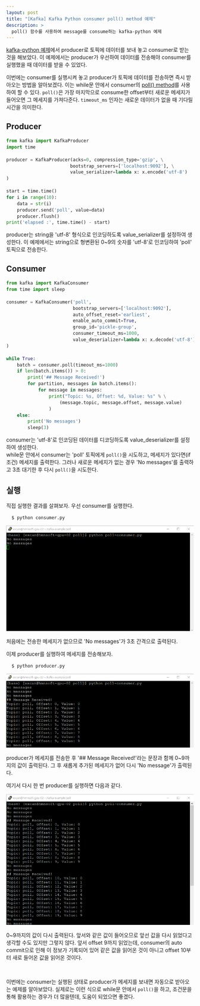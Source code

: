 ```yaml
---
layout: post
title: "[Kafka] Kafka Python consumer poll() method 예제"
description: >
  poll() 함수를 사용하여 message를 consume하는 kafka-python 예제
---
```


[kafka-python 예제](https://pyeon9.github.io/blog/kafka-hdfs/2021-04-21-kafka-example/)에서 producer로 토픽에 데이터를 보내 놓고 consumer로 받는 것을 해보았다. 이 예제에서는 producer가 우선하여 데이터를 전송해야 consumer를 실행했을 때 데이터를 받을 수 있었다.    

이번에는 consumer를 실행시켜 놓고 producer가 토픽에 데이터를 전송하면 즉시 받아오는 방법을 알아보겠다. 이는 while문 안에서 consumer의 [poll() method](https://kafka-python.readthedocs.io/en/master/apidoc/KafkaConsumer.html#kafka.KafkaConsumer.poll)를 사용하여 할 수 있다. `poll()`은 가장 마지막으로 consume한 offset부터 새로운 메세지가 들어오면 그 메세지를 가져다준다. `timeout_ms` 인자는 새로운 데이터가 없을 때 기다릴 시간을 의미한다.

## Producer

```python
from kafka import KafkaProducer
import time

producer = KafkaProducer(acks=0, compression_type='gzip', \
                        bootstrap_servers=['localhost:9092'], \
                        value_serializer=lambda x: x.encode('utf-8')
)

start = time.time()
for i in range(10):
    data = str(i)
    producer.send('poll', value=data)
    producer.flush()
print('elapsed :', time.time() - start)
```

producer는 string을 'utf-8' 형식으로 인코딩하도록 value_serializer를 설정하여 생성한다. 이 예제에서는 string으로 형변환된 0~9의 숫자를 'utf-8'로 인코딩하여 'poll' 토픽으로 전송한다. 

## Consumer

```python
from kafka import KafkaConsumer
from time import sleep

consumer = KafkaConsumer('poll',
                         bootstrap_servers=['localhost:9092'],
                         auto_offset_reset='earliest',
                         enable_auto_commit=True,
                         group_id='pickle-group',
                         consumer_timeout_ms=1000,
                         value_deserializer=lambda x: x.decode('utf-8')
)

while True:
    batch = consumer.poll(timeout_ms=1000)
    if len(batch.items()) > 0:
        print('## Message Received!')
        for partition, messages in batch.items():
            for message in messages:
                print("Topic: %s, Offset: %d, Value: %s" % \
                    (message.topic, message.offset, message.value)
                )
    else:
        print('No messages')
        sleep(3)
```

consumer는 'utf-8'로 인코딩된 데이터를 디코딩하도록 value_deserializer를 설정하여 생성한다.   
while문 안에서 consumer는 'poll' 토픽에게 `poll()`을 시도하고, 메세지가 있다면(if 조건) 메세지를 출력한다. 그러나 새로운 메세지가 없는 경우 'No messages'를 출력하고 3초 대기한 후 다시 `poll()`을 시도한다. 

## 실행 
직접 실행한 결과를 살펴보자. 우선 consumer를 실행한다.
```
  $ python consumer.py
```

![consumer-waiting](https://github.com/pyeon9/images-for-github-page/blob/main/kafka-hdfs/2021-05/05-18-kafka-poll/01-consumer-waiting.png?raw=true)

처음에는 전송한 메세지가 없으므로 'No messages'가 3초 간격으로 출력된다.    

이제 producer를 실행하여 메세지를 전송해보자.

```
  $ python producer.py
```

![consumer-first-poll](https://github.com/pyeon9/images-for-github-page/blob/main/kafka-hdfs/2021-05/05-18-kafka-poll/02-consumer-fisrt-poll.png?raw=true)

producer가 메세지를 전송한 후 '## Message Received!'라는 문장과 함께 0~9까지의 값이 출력된다. 그 후 새롭게 추가된 메세지가 없어 다시 'No message'가 출력된다.   

여기서 다시 한 번 producer를 실행하면 다음과 같다.

![consumer-second-poll](https://github.com/pyeon9/images-for-github-page/blob/main/kafka-hdfs/2021-05/05-18-kafka-poll/03-consumer-second-poll.png?raw=true)

0~9까지의 값이 다시 출력된다. 앞서와 같은 값이 들어오므로 앞선 값을 다시 읽었다고 생각할 수도 있지만 그렇지 않다. 앞서 offset 9까지 읽었는데, consumer의 auto commit으로 인해 이 정보가 기록되어 있어 같은 값을 읽어온 것이 아니고 offset 10부터 새로 들어온 값을 읽어온 것이다.

<br/>

이번에는 consumer는 실행된 상태로 producer가 메세지를 보내면 자동으로 받아오는 예제를 알아보았다. 실제로는 이런 식으로 while문 안에서 `poll()`을 하고, 조건문을 통해 활용하는 경우가 더 많을텐데, 도움이 되었으면 좋겠다.

<!-- Last modified: 21-05-18, 11:35 -->